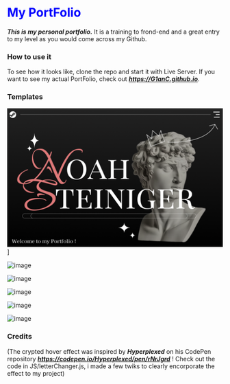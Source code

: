  <h1 style="color:blue;">My PortFolio</h1>

***This is my personal portfolio.*** It is a training to frond-end and a great entry to my level as you would come across my Github.

### How to use it

To see how it looks like, clone the repo and start it with Live Server.
If you want to see my actual PortFolio, check out ***https://G1anC.github.io***.

### Templates
![image](https://github.com/G1anC/Portfolio-3.0/blob/main/.github/index.png)]
<br>

![image](https://github.com/G1anC/Portfolio/blob/main/ASSETS/images/about.png)
<br>

![image](https://github.com/G1anC/Portfolio/blob/main/ASSETS/images/works.png)
<br>

![image](https://github.com/G1anC/Portfolio/blob/main/assets/images/home.png)
<br>

![image](https://github.com/G1anC/Portfolio/blob/main/assets/images/contact.png)
<br>

![image](https://github.com/G1anC/Portfolio/blob/main/assets/images/nav.png)

### Credits

(The crypted hover effect was inspired by ***Hyperplexed*** on his CodePen repository ***https://codepen.io/Hyperplexed/pen/rNrJgrd*** ! Check out the code in JS/letterChanger.js, i made a few twiks to clearly encorporate the effect to my project)





